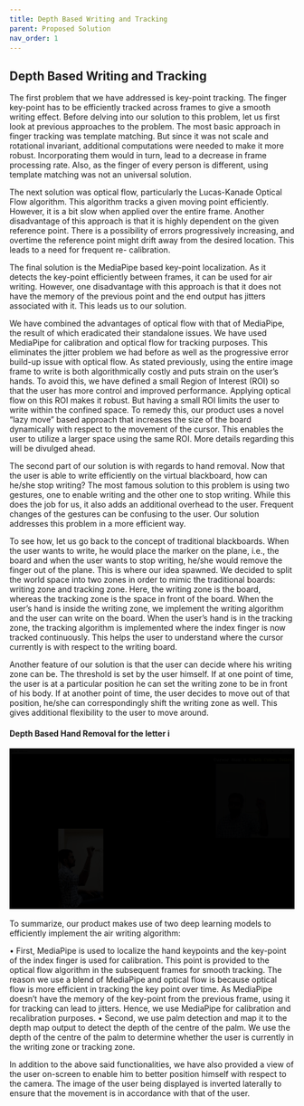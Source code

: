 ```yaml
---
title: Depth Based Writing and Tracking
parent: Proposed Solution
nav_order: 1
---
```

## Depth Based Writing and Tracking

The first problem that we have addressed is key-point tracking. The finger key-point has to be efficiently tracked across frames to give a smooth writing effect. Before delving into our solution to this problem, let us first look at previous approaches to the problem. The most basic approach in finger tracking was template matching. But since it was not scale and rotational invariant, additional computations were needed to make it more robust. Incorporating them would in turn, lead to a decrease in frame processing rate. Also, as the finger of every person is different, using template matching was not an universal solution.

The next solution was optical flow, particularly the Lucas-Kanade Optical Flow algorithm. This algorithm tracks a given moving point efficiently. However, it is a bit slow when applied over the entire frame. Another disadvantage of this approach is that it is highly dependent on the given reference point. There is a possibility of errors progressively increasing, and overtime the reference point might drift away from the desired location. This leads to a need for frequent re- calibration.

The final solution is the MediaPipe based key-point localization. As it detects the key-point efficiently between frames, it can be used for air writing. However, one disadvantage with this approach is that it does not have the memory of the previous point and the end output has jitters associated with it. This leads us to our solution.

We have combined the advantages of optical flow with that of MediaPipe, the result of which eradicated their standalone issues. We have used MediaPipe for calibration and optical flow for tracking purposes. This eliminates the jitter problem we had before as well as the progressive error build-up issue with optical flow. As stated previously, using the entire image frame to write is both algorithmically costly and puts strain on the user’s hands. To avoid this, we have defined a small Region of Interest (ROI) so that the user has more control and improved performance. Applying optical flow on this ROI makes it robust. But having a small ROI limits the user to write within the confined space. To remedy this, our product uses a novel “lazy move” based approach that increases the size of the board dynamically with respect to the movement of the cursor. This enables the user to utilize a larger space using the same ROI. More details regarding this will be divulged ahead.

The second part of our solution is with regards to hand removal. Now that the user is able to write efficiently on the virtual blackboard, how can he/she stop writing? The most famous solution to this problem is using two gestures, one to enable writing and the other one to stop writing. While this does the job for us, it also adds an additional overhead to the user. Frequent changes of the gestures can be confusing to the user. Our solution addresses this problem in a more efficient way.

To see how, let us go back to the concept of traditional blackboards. When the user wants to write, he would place the marker on the plane, i.e., the board and when the user wants to stop writing, he/she would remove the finger out of the plane. This is where our idea spawned. We decided to split the world space into two zones in order to mimic the traditional boards: writing zone and tracking zone. Here, the writing zone is the board, whereas the tracking zone is the space in front of the board. When the user’s hand is inside the writing zone, we implement the writing algorithm and the user can write on the board. When the user’s hand is in the tracking zone, the tracking algorithm is implemented where the index finger is now tracked continuously. This helps the user to understand where the cursor currently is with respect to the writing board.

Another feature of our solution is that the user can decide where his writing zone can be. The threshold is set by the user himself. If at one point of time, the user is at a particular position he can set the writing zone to be in front of his body. If at another point of time, the user decides to move out of that position, he/she can correspondingly shift the writing zone as well. This gives additional flexibility to the user to move around.

#### Depth Based Hand Removal for the letter i
![Depth Based Hand Removal](assets/depth_based_hand_removal.gif)

To summarize, our product makes use of two deep learning models to efficiently implement the air writing algorithm:

• First, MediaPipe is used to localize the hand keypoints and the key-point of the index finger is used for calibration. This point is provided to the optical flow algorithm in the subsequent frames for smooth tracking. The reason we use a blend of MediaPipe and optical flow is because optical flow is more efficient in tracking the key point over time. As MediaPipe doesn’t have the memory of the key-point from the previous frame, using it for tracking can lead to jitters. Hence, we use MediaPipe for calibration and recalibration purposes.
• Second, we use palm detection and map it to the depth map output to detect the depth of the centre of the palm. We use the depth of the centre of the palm to determine whether the user is currently in the writing zone or tracking zone.

In addition to the above said functionalities, we have also provided a view of the user on-screen to enable him to better position himself with respect to the camera. The image of the user being displayed is inverted laterally to ensure that the movement is in accordance with that of the user.